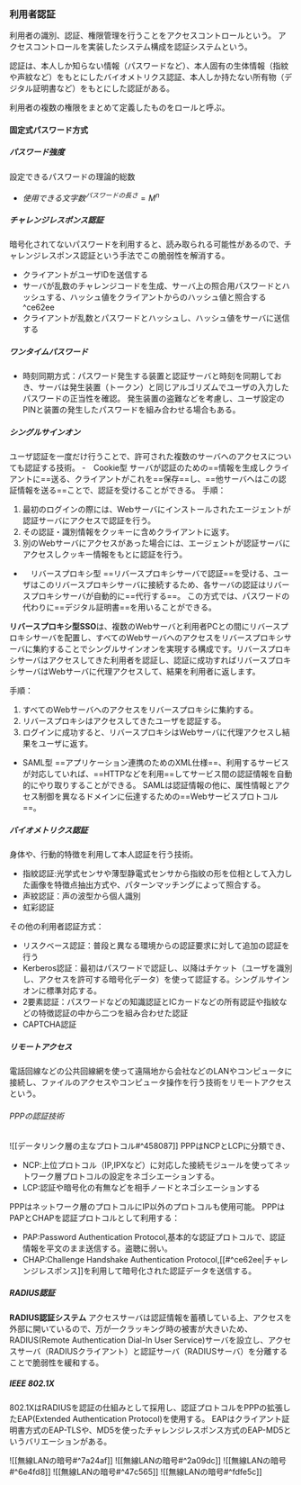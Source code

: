 ### 利用者認証
利用者の識別、認証、権限管理を行うことをアクセスコントロールという。
アクセスコントロールを実装したシステム構成を認証システムという。

認証は、本人しか知らない情報（パスワードなど）、本人固有の生体情報（指紋や声紋など）をもとにしたバイオメトリクス認証、本人しか持たない所有物（デジタル証明書など）をもとにした認証がある。

利用者の複数の権限をまとめて定義したものをロールと呼ぶ。

#### 固定式パスワード方式

##### パスワード強度
設定できるパスワードの理論的総数
- $使用できる文字数^{パスワードの長さ}　= M^{n}$

##### チャレンジレスポンス認証
暗号化されてないパスワードを利用すると、読み取られる可能性があるので、チャレンジレスポンス認証という手法でこの脆弱性を解消する。
- クライアントがユーザIDを送信する
- サーバが乱数のチャレンジコードを生成、サーバ上の照合用パスワードとハッシュする、ハッシュ値をクライアントからのハッシュ値と照合する ^ce62ee
- クライアントが乱数とパスワードとハッシュし、ハッシュ値をサーバに送信する

##### ワンタイムパスワード
- 時刻同期方式：パスワード発生する装置と認証サーバと時刻を同期しておき、サーバは発生装置（トークン）と同じアルゴリズムでユーザの入力したパスワードの正当性を確認。
  発生装置の盗難などを考慮し、ユーザ設定のPINと装置の発生したパスワードを組み合わせる場合もある。

##### シングルサインオン
ユーザ認証を一度だけ行うことで、許可された複数のサーバへのアクセスについても認証する技術。
-　Cookie型
サーバが認証のための==情報を生成しクライアントに==送る、クライアントがこれを==保存==し、==他サーバへはこの認証情報を送る==ことで、認証を受けることができる。
手順：
1. 最初のログインの際には、Webサーバにインストールされたエージェントが認証サーバにアクセスで認証を行う。
2. その認証・識別情報をクッキーに含めクライアントに返す。
3. 別のWebサーバにアクセスがあった場合には、エージェントが認証サーバにアクセスしクッキー情報をもとに認証を行う。

- 　リバースプロキシ型
==リバースプロキシサーバで認証==を受ける、ユーザはこのリバースプロキシサーバに接続するため、各サーバの認証はリバースプロキシサーバが自動的に==代行する==。
この方式では、パスワードの代わりに==デジタル証明書==を用いることができる。

**リバースプロキシ型SSO**は、複数のWebサーバと利用者PCとの間にリバースプロキシサーバを配置し、すべてのWebサーバへのアクセスをリバースプロキシサーバに集約することでシングルサインオンを実現する構成です。リバースプロキシサーバはアクセスしてきた利用者を認証し、認証に成功すればリバースプロキシサーバはWebサーバに代理アクセスして、結果を利用者に返します。

手順：
1. すべてのWebサーバへのアクセスをリバースプロキシに集約する。
2. リバースプロキシはアクセスしてきたユーザを認証する。
3. ログインに成功すると、リバースプロキシはWebサーバに代理アクセスし結果をユーザに返す。

- SAML型
==アプリケーション連携のためのXML仕様==、利用するサービスが対応していれば、==HTTPなどを利用==してサービス間の認証情報を自動的にやり取りすることができる。
SAMLは認証情報の他に、属性情報とアクセス制御を異なるドメインに伝達するための==Webサービスプロトコル==。

##### バイオメトリクス認証
身体や、行動的特徴を利用して本人認証を行う技術。
- 指紋認証:光学式センサや薄型静電式センサから指紋の形を位相として入力した画像を特徴点抽出方式や、パターンマッチングによって照合する。
- 声紋認証：声の波型から個人識別
- 虹彩認証

その他の利用者認証方式：
- リスクベース認証：普段と異なる環境からの認証要求に対して追加の認証を行う
- Kerberos認証：最初はパスワードで認証し、以降はチケット（ユーザを識別し、アクセスを許可する暗号化データ）を使って認証する。シングルサインオンに標準対応する。
- 2要素認証：パスワードなどの知識認証とICカードなどの所有認証や指紋などの特徴認証の中から二つを組み合わせた認証
- CAPTCHA認証

##### リモートアクセス
電話回線などの公共回線網を使って遠隔地から会社などのLANやコンピュータに接続し、ファイルのアクセスやコンピュータ操作を行う技術をリモートアクセスという。

###### PPPの認証技術
![[データリンク層の主なプロトコル#^458087]]
PPPはNCPとLCPに分類でき、
- NCP:上位プロトコル（IP,IPXなど）に対応した接続モジュールを使ってネットワーク層プロトコルの設定をネゴシエーションする。
- LCP:認証や暗号化の有無などを相手ノードとネゴシエーションする

PPPはネットワーク層のプロトコルにIP以外のプロトコルも使用可能。
PPPはPAPとCHAPを認証プロトコルとして利用する：
- PAP:Password Authentication Protocol,基本的な認証プロトコルで、認証情報を平文のまま送信する。盗聴に弱い。
- CHAP:Challenge Handshake Authentication Protocol,[[#^ce62ee|チャレンジレスポンス]]を利用して暗号化された認証データを送信する。

##### RADIUS認証
**RADIUS認証システム**
アクセスサーバは認証情報を蓄積している上、アクセスを外部に開いているので、万が一クラッキング時の被害が大きいため、RADIUS(Remote Authentication Dial-In User Service)サーバを設立し、アクセスサーバ（RADIUSクライアント）と認証サーバ（RADIUSサーバ）を分離することで脆弱性を緩和する。

##### IEEE 802.1X
802.1XはRADIUSを認証の仕組みとして採用し、認証プロトコルをPPPの拡張したEAP(Extended Authentication Protocol)を使用する。
EAPはクライアント証明書方式のEAP-TLSや、MD5を使ったチャレンジレスポンス方式のEAP-MD5というバリエーションがある。

![[無線LANの暗号#^7a24af]]
![[無線LANの暗号#^2a09dc]]
![[無線LANの暗号#^6e4fd8]]
![[無線LANの暗号#^47c565]]
![[無線LANの暗号#^fdfe5c]]
